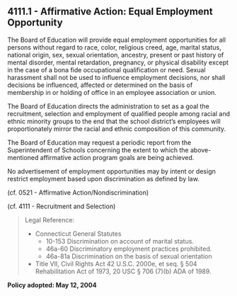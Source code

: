 ## 4111.1 - Affirmative Action: Equal Employment Opportunity

The Board of Education will provide equal employment opportunities for all persons without regard to race, color, religious creed, age, marital status, national origin, sex, sexual orientation, ancestry, present or past history of mental disorder, mental retardation, pregnancy, or physical disability except in the case of a bona fide occupational qualification or need.  Sexual harassment shall not be used to influence employment decisions, nor shall decisions be influenced, affected or determined on the basis of membership in or holding of office in an employee association or union.

The Board of Education directs the administration to set as a goal the recruitment, selection and employment of qualified people among racial and ethnic minority groups to the end that the school district’s employees will proportionately mirror the racial and ethnic composition of this community.

The Board of Education may request a periodic report from the Superintendent of Schools concerning the extent to which the above-mentioned affirmative action program goals are being achieved.

No advertisement of employment opportunities may by intent or design restrict employment based upon discrimination as defined by law.

(cf. 0521 - Affirmative Action/Nondiscrimination)

(cf. 4111 - Recruitment and Selection)

> Legal Reference: 
> 
> * Connecticut General Statutes
>   * 10-153 Discrimination on account of marital status.
>   * 46a-60 Discriminatory employment practices prohibited.
>   * 46a-81a Discrimination on the basis of sexual orientation
> * Title VII, Civil Rights Act 42 U.S.C. 2000e, et seq. § 504 Rehabilitation Act of 1973, 20 USC § 706 (7)(b) ADA of 1989.

**Policy adopted:  May 12, 2004**
